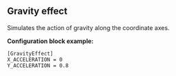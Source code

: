  ## Gravity effect

 Simulates the action of gravity along the coordinate axes.  

 **Configuration block example:**

    [GravityEffect]
    X_ACCELERATION = 0
    Y_ACCELERATION = 0.8